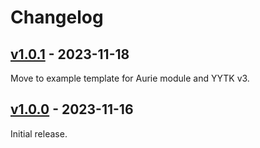 # Changelog

## [v1.0.1] - 2023-11-18

Move to example template for Aurie module and YYTK v3.

## [v1.0.0] - 2023-11-16

Initial release.

[v1.0.1]: https://github.com/liraymond04/holocure-example-mod/releases/tag/v1.0.1
[v1.0.0]: https://github.com/liraymond04/holocure-example-mod/releases/tag/v1.0.0

